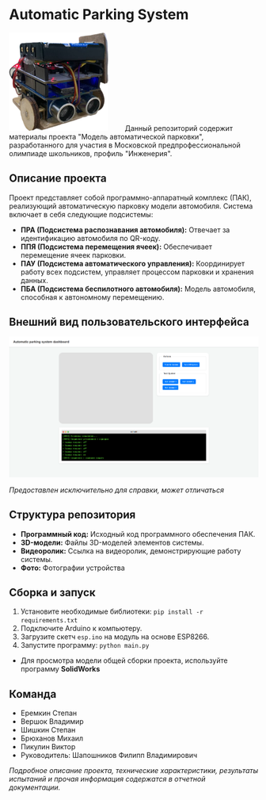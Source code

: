 # Automatic Parking System

<div>
    <img src="car.png" width="200" style="margin-right: 30px; ">
    Данный репозиторий содержит материалы проекта "Модель автоматической парковки", разработанного для участия в Московской предпрофессиональной олимпиаде школьников, профиль "Инженерия".
</div>

## Описание проекта

Проект представляет собой программно-аппаратный комплекс (ПАК), реализующий автоматическую парковку модели автомобиля.  Система включает в себя следующие подсистемы:

*   **ПРА (Подсистема распознавания автомобиля):**  Отвечает за идентификацию автомобиля по QR-коду.
*   **ППЯ (Подсистема перемещения ячеек):**  Обеспечивает перемещение ячеек парковки.
*   **ПАУ (Подсистема автоматического управления):**  Координирует работу всех подсистем, управляет процессом парковки и хранения данных.
*   **ПБА (Подсистема беспилотного автомобиля):**  Модель автомобиля, способная к автономному перемещению.

## Внешний вид пользовательского интерфейса
![img.png](img.png)

_Предоставлен исключительно для справки, может отличаться_

## Структура репозитория

*   **Программный код:** Исходный код программного обеспечения ПАК.
*   **3D-модели:** Файлы 3D-моделей элементов системы.
*   **Видеоролик:** Ссылка на видеоролик, демонстрирующие работу системы.
*   **Фото:** Фотографии устройства

## Сборка и запуск
1.  Установите необходимые библиотеки: `pip install -r requirements.txt`
2.  Подключите Arduino к компьютеру.
3.  Загрузите скетч `esp.ino` на модуль на основе ESP8266.
4.  Запустите программу: `python main.py`

- Для просмотра модели общей сборки проекта, используйте программу **SolidWorks**

## Команда

*   Еремкин Степан
*   Вершок Владимир
*   Шишкин Степан
*   Брюханов Михаил
*   Пикулин Виктор
*   Руководитель: Шапошников Филипп Владимирович


_Подробное описание проекта, технические характеристики, результаты испытаний и прочая информация содержатся в отчетной документации._
